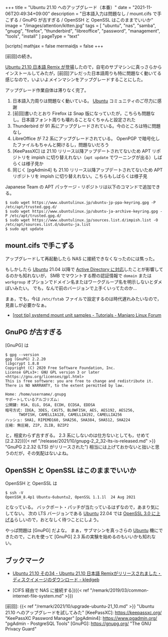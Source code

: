 +++
title = "Ubuntu 21.10 へのアップグレード（本番）"
date =  "2021-11-06T20:49:34+09:00"
description = "日本語入力は問題なし / mount.cifs で手こずる / GnuPG が古すぎる / OpenSSH と OpenSSL はこのままでいいか"
image = "/images/attention/kitten.jpg"
tags = [ "ubuntu", "nas", "samba", "gnupg", "firefox", "thunderbird", "libreoffice", "password", "management", "tools", "install" ]
pageType = "text"

[scripts]
  mathjax = false
  mermaidjs = false
+++

[前回]の続き。

[Ubuntu 21.10 日本語 Remix が登場](https://www.ubuntulinux.jp/News/ubuntu2110-ja-remix "Ubuntu 21.10 日本語 Remix リリース | Ubuntu Japanese Team")したので，自宅のサブマシンに真っさらからインストールしてみたが，[前回]アレだった日本語周りも特に問題なく動いてる感じなので，いよいよメインマシンをアップグレードすることにした。

アップグレード作業自体は滞りなく完了。

1. 日本語入力周りは問題なく動いている。 [Ubuntu] コミュニティのご尽力に感謝
2. [前回]書いたとおり Firefox は Snap 版になっていたが，こちらも問題なし。日本語フォント周りも壊れることなくちゃんと設定された
3. Thunderbird が 91 系にアップグレードされている。今のところは特に問題なし
4. LibreOffice が 7.2 系にアップグレードされている。 OpenPGP で暗号化したファイルもちゃんと開けるし，問題ないだろう
5. [KeePassXC] は 21.10 リリース以降アップデートされてないため APT リポジトリを impish に切り替えれない（`apt update` でワーニングが出る）しばらくは様子見か
6. 同じく [pgAdmin4] も 21.10 リリース以降アップデートされてないため APT リポジトリを impish に切り替えれない。こちらもしばらくは様子見

Japanese Team の APT パッケージ・リポジトリは以下のコマンドで追加できる。

```text
$ sudo wget https://www.ubuntulinux.jp/ubuntu-jp-ppa-keyring.gpg -P /etc/apt/trusted.gpg.d/
$ sudo wget https://www.ubuntulinux.jp/ubuntu-ja-archive-keyring.gpg -P /etc/apt/trusted.gpg.d/
$ sudo wget https://www.ubuntulinux.jp/sources.list.d/impish.list -O /etc/apt/sources.list.d/ubuntu-ja.list
$ sudo apt update
```

## mount.cifs で手こずる

アップグレードして再起動したら NAS に接続できなくなったのには焦った。

もしかしたら [Ubuntu] 21.04 以降で [Active Directory に対応](https://kledgeb.blogspot.com/2021/04/ubuntu-2104-21-ubuntu-2104microsoft.html "Ubuntu 21.04 その21 - Ubuntu 21.04登場・Microsoft Active Directoryとの連携やMicrosoft SQL Serverのサポート改善など - kledgeb")したことが影響してるのかも知れないが， SMB でマウントする際の認証情報で `domain` または `workgroup` オプションでドメイン名またはワークグループ名を明示しないとダメぽいみたい。
でも，なんで前のバージョンで上手くいってたのか...

まぁ，でも，今は `/etc/fstab` ファイルで設定するのは時代遅れみたいなので，見直しが必要かなぁ。

- [[root tip] systemd mount unit samples - Tutorials - Manjaro Linux Forum](https://forum.manjaro.org/t/root-tip-systemd-mount-unit-samples/1191)

## GnuPG が古すぎる

[GnuPG] は

```text
$ gpg --version
gpg (GnuPG) 2.2.20
libgcrypt 1.8.8
Copyright (C) 2020 Free Software Foundation, Inc.
License GPLv3+: GNU GPL version 3 or later <https://gnu.org/licenses/gpl.html>
This is free software: you are free to change and redistribute it.
There is NO WARRANTY, to the extent permitted by law.

Home: /home/username/.gnupg
サポートしているアルゴリズム:
公開鍵: RSA, ELG, DSA, ECDH, ECDSA, EDDSA
暗号方式: IDEA, 3DES, CAST5, BLOWFISH, AES, AES192, AES256,
      TWOFISH, CAMELLIA128, CAMELLIA192, CAMELLIA256
ハッシュ: SHA1, RIPEMD160, SHA256, SHA384, SHA512, SHA224
圧縮: 無圧縮, ZIP, ZLIB, BZIP2
```

と，相変わらず古すぎる。
2.3 系にしないのは仕方ないとしても，せめて [2.2.32]({{< ref "/release/2021/10/gnupg-2_2_32-lts-is-released.md" >}} "GnuPG 2.2.32 (LTS) がリリースされた") 相当には上げておかないと拙いと思うのだが，その気配はないよね。

## OpenSSH と OpenSSL はこのままでいいか

OpenSSH と OpenSSL は

```text
$ ssh -V
OpenSSH_8.4p1 Ubuntu-6ubuntu2, OpenSSL 1.1.1l  24 Aug 2021
```

となっている。
バックポート・パッチが当たっているはずなので，あまり気にしてない。
次の LTS バージョンである [Ubuntu] 22.04 では [OpenSSL 3.0 に上げる](https://kledgeb.blogspot.com/2021/10/ubuntu-2204-3-openssl-30.html "Ubuntu 22.04 その3 - OpenSSL 3.0への移行計画 - kledgeb")らしいので，おとなしく待つことにしよう。

やっぱ問題は [GnuPG] だよな。
まぁ，サブマシンを真っさらの [Ubuntu] 機にできたので，これを使って [GnuPG] 2.3 系の実験を始めるのもいいかも知れない。

## ブックマーク

- [Ubuntu 21.10 その34 - Ubuntu 21.10 日本語 Remixがリリースされました・ディスクイメージのダウンロード - kledgeb](https://kledgeb.blogspot.com/2021/11/ubuntu-2110-34-ubuntu-2110-remix.html)

- [CIFS 経由で NAS に接続する]({{< ref "/remark/2019/03/common-internet-file-system.md" >}})

[Ubuntu]: https://www.ubuntu.com/ "The leading operating system for PCs, IoT devices, servers and the cloud | Ubuntu"
[前回]: {{< ref "/remark/2021/10/upgrade-ubuntu-21_10.md" >}} "Ubuntu 21.10 へのアップグレードを試してみた"
[KeePassXC]: https://keepassxc.org/ "KeePassXC Password Manager"
[pgAdmin4]: https://www.pgadmin.org/ "pgAdmin - PostgreSQL Tools"
[GnuPG]: https://gnupg.org/ "The GNU Privacy Guard"
<!-- eof -->
